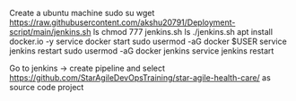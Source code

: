 Create a ubuntu machine 
sudo su
wget https://raw.githubusercontent.com/akshu20791/Deployment-script/main/jenkins.sh
ls
chmod 777 jenkins.sh
ls
./jenkins.sh
 apt install docker.io -y
 service docker start
sudo usermod -aG docker $USER
service jenkins restart
 sudo usermod -aG docker jenkins
 service jenkins restart


 Go to jenkins -> create pipeline and select https://github.com/StarAgileDevOpsTraining/star-agile-health-care/ as source code project
